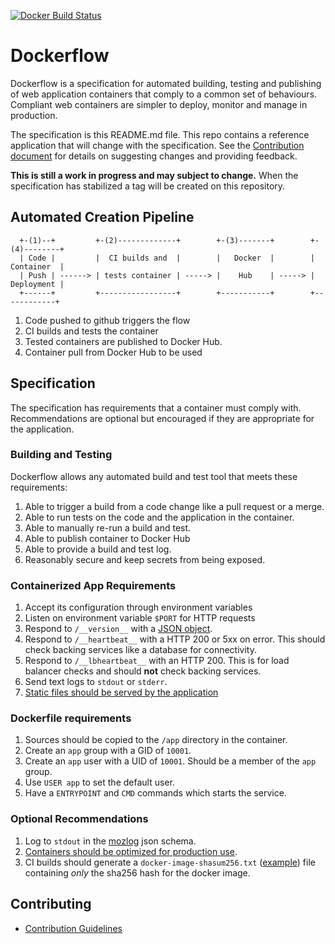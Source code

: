 [![Docker Build Status](https://circleci.com/gh/mozilla-services/Dockerflow/tree/master.svg?style=shield&circle-token=c7c606e039cdccd2380782672ac12b2e85550295)](https://circleci.com/gh/mozilla-services/Dockerflow)


# Dockerflow

Dockerflow is a specification for automated building, testing and publishing of web application containers that comply to a common set of behaviours. Compliant web containers are simpler to deploy, monitor and manage in production.

The specification is this README.md file. This repo contains a reference application that will change with the specification. See the [Contribution document](CONTRIBUTE.md) for details on suggesting changes and providing feedback.

**This is still a work in progress and may subject to change.** When the specification has stabilized a tag will be created on this repository.

## Automated Creation Pipeline

````
  +-(1)--+         +-(2)-------------+        +-(3)-------+        +-(4)--------+
  | Code |         |  CI builds and  |        |   Docker  |        | Container  |
  | Push | ------> | tests container | -----> |    Hub    | -----> | Deployment |
  +------+         +-----------------+        +-----------+        +------------+

````

1. Code pushed to github triggers the flow
2. CI builds and tests the container
3. Tested containers are published to Docker Hub.
4. Container pull from Docker Hub to be used

## Specification

The specification has requirements that a container must comply with. Recommendations are optional but encouraged if they are appropriate for the application.

### Building and Testing

Dockerflow allows any automated build and test tool that meets these requirements:

1. Able to trigger a build from a code change like a pull request or a merge.
1. Able to run tests on the code and the application in the container.
1. Able to manually re-run a build and test.
1. Able to publish container to Docker Hub
1. Able to provide a build and test log.
1. Reasonably secure and keep secrets from being exposed.

### Containerized App Requirements

1. Accept its configuration through environment variables
1. Listen on environment variable `$PORT` for HTTP requests
1. Respond to `/__version__` with a [JSON object](docs/version-object.md).
1. Respond to `/__heartbeat__` with a HTTP 200 or 5xx on error. This should check backing services like a database for connectivity.
1. Respond to `/__lbheartbeat__` with an HTTP 200. This is for load balancer checks and should **not** check backing services.
1. Send text logs to `stdout` or `stderr`. 
1. [Static files should be served by the application](docs/serving-static-content.md)

### Dockerfile requirements

1. Sources should be copied to the `/app` directory in the container.
1. Create an `app` group with a GID of `10001`.
1. Create an `app` user with a UID of `10001`. Should be a member of the `app` group.
1. Use `USER app` to set the default user.
1. Have a `ENTRYPOINT` and `CMD` commands which starts the service.

### Optional Recommendations

1. Log to `stdout` in the [mozlog](docs/mozlog.md) json schema. 
1. [Containers should be optimized for production use](docs/building-container.md).
1. CI builds should generate a `docker-image-shasum256.txt` ([example](https://circle-artifacts.com/gh/mozilla-services/Dockerflow/37/artifacts/0/tmp/circle-artifacts.SboyKpb/docker-image-shasum256.txt)) file containing *only* the sha256 hash for the docker image.


## Contributing
* [Contribution Guidelines](CONTRIBUTE.md)
